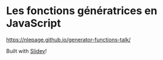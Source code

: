 # Les fonctions génératrices en JavaScript

https://nlepage.github.io/generator-functions-talk/

Built with [Slidev](https://github.com/slidevjs/slidev)!
